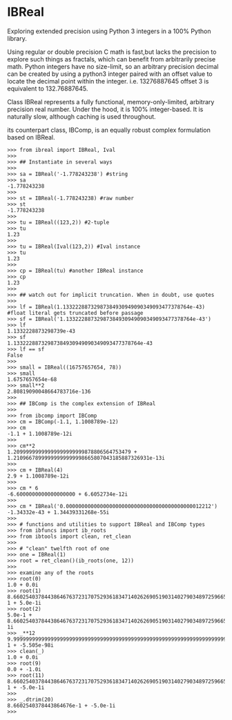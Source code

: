 # IBReal
Exploring extended precision using Python 3 integers in a 100% Python library. 

Using regular or double precision C math is fast,but lacks the precision to explore such things as fractals, 
which can benefit from arbitrarily precise math. Python integers have no size-limit, so an arbitrary precision 
decimal can be created by using a python3 integer paired with an offset value to locate the decimal point within 
the integer. i.e. 13276887645 offset 3 is equivalent to 132.76887645.

Class IBReal represents a fully functional, memory-only-limited, arbitrary precision real number. Under the hood,
it is 100% integer-based. It is naturally slow, although caching is used throughout.

its counterpart class, IBComp, is an equally robust complex formulation based on IBReal.

    >>> from ibreal import IBReal, Ival
    >>> 
    >>> ## Instantiate in several ways
    >>>
    >>> sa = IBReal('-1.778243238') #string
    >>> sa
    -1.778243238
    >>>
    >>> st = IBReal(-1.778243238) #raw number
    >>> st
    -1.778243238
    >>>
    >>> tu = IBReal((123,2)) #2-tuple
    >>> tu
    1.23
    >>> 
    >>> tu = IBReal(Ival(123,2)) #Ival instance
    >>> tu
    1.23
    >>> 
    >>> cp = IBReal(tu) #another IBReal instance
    >>> cp
    1.23
    >>> 
    >>> ## watch out for implicit truncation. When in doubt, use quotes
    >>> 
    >>> lf = IBReal(1.13322288732987384930949090349093477378764e-43) #float literal gets truncated before passage
    >>> sf = IBReal('1.13322288732987384930949090349093477378764e-43')
    >>> lf
    1.1332228873298739e-43
    >>> sf
    1.13322288732987384930949090349093477378764e-43
    >>> lf == sf
    False 
    >>>
    >>> small = IBReal((16757657654, 78))
    >>> small
    1.6757657654e-68
    >>> small**2
    2.80819090048664783716e-136
    >>>
    >>> ## IBComp is the complex extension of IBReal
    >>>
    >>> from ibcomp import IBComp
    >>> cm = IBComp(-1.1, 1.1008789e-12)
    >>> cm
    -1.1 + 1.1008789e-12i
    >>> 
    >>> cm**2
    1.20999999999999999999999878806564753479 + 1.21096678999999999999998665807043185887326931e-13i
    >>> 
    >>> cm + IBReal(4)
    2.9 + 1.1008789e-12i
    >>> 
    >>> cm * 6
    -6.6000000000000000000 + 6.6052734e-12i
    >>> 
    >>> cm * IBReal('0.00000000000000000000000000000000000000000012212')
    -1.34332e-43 + 1.34439331268e-55i
    >>>
    >>> # functions and utilities to support IBReal and IBComp types
    >>> from ibfuncs import ib_roots
    >>> from ibtools import clean, ret_clean
    >>>
    >>> # "clean" twelfth root of one
    >>> one = IBReal(1)
    >>> root = ret_clean()(ib_roots(one, 12))
    >>>
    >>> examine any of the roots
    >>> root(0)
    1.0 + 0.0i
    >>> root(1)
    8.660254037844386467637231707529361834714026269051903140279034897259665084544000185405730933786242898e-1 + 5.0e-1i
    >>> root(2)
    5.0e-1 + 8.660254037844386467637231707529361834714026269051903140279034897259665084544000185405730933786242787e-1i
    >>> _**12
    9.999999999999999999999999999999999999999999999999999999999999999999999999999999999999999999999999041e-1 + -5.505e-98i
    >>> clean(_)
    1.0 + 0.0i
    >>> root(9)
    0.0 + -1.0i
    >>> root(11)
    8.660254037844386467637231707529361834714026269051903140279034897259665084544000185405730933786242177e-1 + -5.0e-1i
    >>>
    >>> _.dtrim(20)
    8.6602540378443864676e-1 + -5.0e-1i
    >>> 
